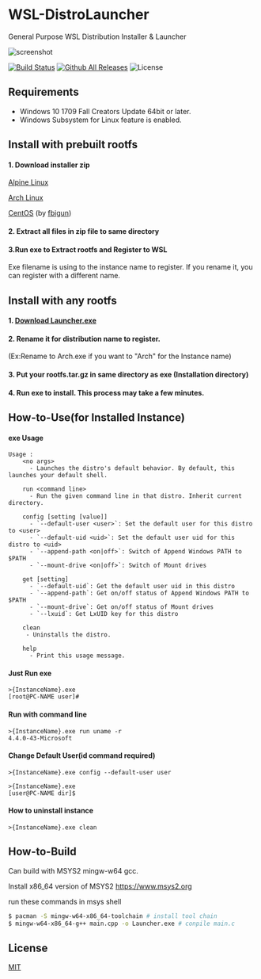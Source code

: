 # WSL-DistroLauncher
General Purpose WSL Distribution Installer & Launcher


![screenshot](https://raw.githubusercontent.com/wiki/yuk7/wsldl/img/Arch_Alpine_Ubuntu.png)

[![Build Status](https://img.shields.io/travis/yuk7/wsldl.svg?branch=master&style=flat-square)](https://travis-ci.org/yuk7/wsldl)
[![Github All Releases](https://img.shields.io/github/downloads/yuk7/wsldl/total.svg?style=flat-square)](https://github.com/yuk7/wsldl/releases/latest)
![License](https://img.shields.io/github/license/yuk7/wsldl.svg?style=flat-square)



## Requirements
* Windows 10 1709 Fall Creators Update 64bit or later.
* Windows Subsystem for Linux feature is enabled.

## Install with prebuilt rootfs
#### 1. Download installer zip
[Alpine Linux](https://github.com/yuk7/AlpineWSL)

[Arch Linux](https://github.com/yuk7/ArchWSL)

[CentOS](https://github.com/fbigun/WSL-Distro-Rootfs) (by [fbigun](https://github.com/fbigun))

#### 2. Extract all files in zip file to same directory

#### 3.Run exe to Extract rootfs and Register to WSL
Exe filename is using to the instance name to register.
If you rename it, you can register with a different name.


## Install with any rootfs
#### 1. [Download Launcher.exe](https://github.com/yuk7/wsldl/releases/latest)
#### 2. Rename it for distribution name to register.
(Ex:Rename to Arch.exe if you want to "Arch" for the Instance name)
#### 3. Put your rootfs.tar.gz in same directory as exe (Installation directory)
#### 4. Run exe to install. This process may take a few minutes.


## How-to-Use(for Installed Instance)
#### exe Usage
```dos
Usage :
    <no args>
      - Launches the distro's default behavior. By default, this launches your default shell.

    run <command line>
      - Run the given command line in that distro. Inherit current directory.

    config [setting [value]]
      - `--default-user <user>`: Set the default user for this distro to <user>
      - `--default-uid <uid>`: Set the default user uid for this distro to <uid>
      - `--append-path <on|off>`: Switch of Append Windows PATH to $PATH
      - `--mount-drive <on|off>`: Switch of Mount drives

    get [setting]
      - `--default-uid`: Get the default user uid in this distro
      - `--append-path`: Get on/off status of Append Windows PATH to $PATH
      - `--mount-drive`: Get on/off status of Mount drives
      - `--lxuid`: Get LxUID key for this distro

    clean
     - Uninstalls the distro.

    help
      - Print this usage message.
```


#### Just Run exe
```dos
>{InstanceName}.exe
[root@PC-NAME user]#
```

#### Run with command line
```dos
>{InstanceName}.exe run uname -r
4.4.0-43-Microsoft

```

#### Change Default User(id command required)
```dos
>{InstanceName}.exe config --default-user user

>{InstanceName}.exe
[user@PC-NAME dir]$
```


#### How to uninstall instance
```dos
>{InstanceName}.exe clean

```

## How-to-Build
Can build with MSYS2 mingw-w64 gcc.

Install x86_64 version of MSYS2
https://www.msys2.org

run these commands in msys shell
```bash
$ pacman -S mingw-w64-x86_64-toolchain # install tool chain
$ mingw-w64-x86_64-g++ main.cpp -o Launcher.exe # conpile main.c
```

## License
[MIT](https://github.com/yuk7/wsldl/blob/master/LICENSES.md)
